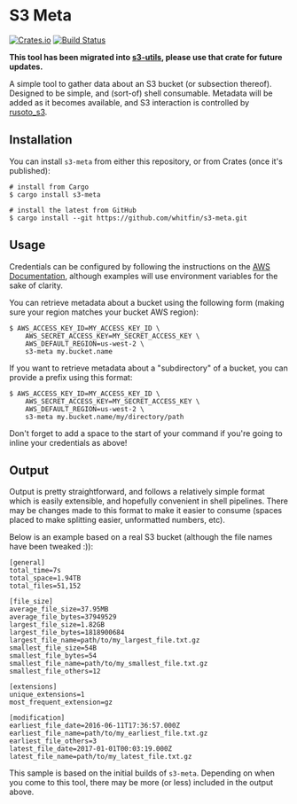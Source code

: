 # S3 Meta
[![Crates.io](https://img.shields.io/crates/v/s3-meta.svg)](https://crates.io/crates/s3-meta) [![Build Status](https://img.shields.io/travis/whitfin/s3-meta.svg)](https://travis-ci.org/whitfin/s3-meta)

**This tool has been migrated into [s3-utils](https://github.com/whitfin/s3-utils), please use that crate for future updates.**

A simple tool to gather data about an S3 bucket (or subsection thereof). Designed to be simple, and (sort-of) shell consumable. Metadata will be added as it becomes available, and S3 interaction is controlled by [rusoto_s3](https://crates.io/crates/rusoto_s3).

## Installation

You can install `s3-meta` from either this repository, or from Crates (once it's published):

```shell
# install from Cargo
$ cargo install s3-meta

# install the latest from GitHub
$ cargo install --git https://github.com/whitfin/s3-meta.git
```

## Usage

Credentials can be configured by following the instructions on the [AWS Documentation](https://docs.aws.amazon.com/cli/latest/userguide/cli-environment.html), although examples will use environment variables for the sake of clarity.

You can retrieve metadata about a bucket using the following form (making sure your region matches your bucket AWS region):

```shell
$ AWS_ACCESS_KEY_ID=MY_ACCESS_KEY_ID \
    AWS_SECRET_ACCESS_KEY=MY_SECRET_ACCESS_KEY \
    AWS_DEFAULT_REGION=us-west-2 \
    s3-meta my.bucket.name
```

If you want to retrieve metadata about a "subdirectory" of a bucket, you can provide a prefix using this format:

```shell
$ AWS_ACCESS_KEY_ID=MY_ACCESS_KEY_ID \
    AWS_SECRET_ACCESS_KEY=MY_SECRET_ACCESS_KEY \
    AWS_DEFAULT_REGION=us-west-2 \
    s3-meta my.bucket.name/my/directory/path
```

Don't forget to add a space to the start of your command if you're going to inline your credentials as above!

## Output

Output is pretty straightforward, and follows a relatively simple format which is easily extensible, and hopefully convenient in shell pipelines. There may be changes made to this format to make it easier to consume (spaces placed to make splitting easier, unformatted numbers, etc).

Below is an example based on a real S3 bucket (although the file names have been tweaked :)):

```
[general]
total_time=7s
total_space=1.94TB
total_files=51,152

[file_size]
average_file_size=37.95MB
average_file_bytes=37949529
largest_file_size=1.82GB
largest_file_bytes=1818900684
largest_file_name=path/to/my_largest_file.txt.gz
smallest_file_size=54B
smallest_file_bytes=54
smallest_file_name=path/to/my_smallest_file.txt.gz
smallest_file_others=12

[extensions]
unique_extensions=1
most_frequent_extension=gz

[modification]
earliest_file_date=2016-06-11T17:36:57.000Z
earliest_file_name=path/to/my_earliest_file.txt.gz
earliest_file_others=3
latest_file_date=2017-01-01T00:03:19.000Z
latest_file_name=path/to/my_latest_file.txt.gz
```

This sample is based on the initial builds of `s3-meta`. Depending on when you come to this tool, there may be more (or less) included in the output above.
